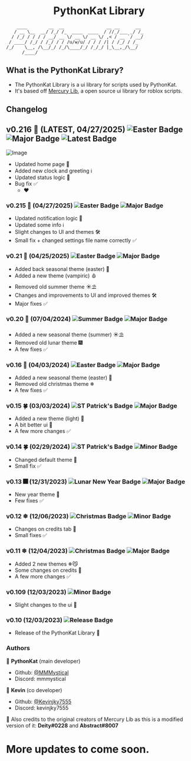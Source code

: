 <h1 align="center">PythonKat Library</h1>

```
    ____        __  __                __ __      __ 
   / __ \__  __/ /_/ /_  ____  ____  / //_/___ _/ /_
  / /_/ / / / / __/ __ \/ __ \/ __ \/ ,< / __ `/ __/
 / ____/ /_/ / /_/ / / /u/w/u/ / / / /| / /_/ / /_  
/_/    \__, /\__/_/ /_/\____/_/ /_/_/ |_\__,_/\__/  
      /____/                                        
```

## What is the PythonKat Library?
- The PythonKat Library is a ui library for scripts used by PythonKat.
- It's based off [Mercury Lib](https://github.com/deeeity/mercury-lib/tree/master), a open source ui library for roblox scripts.

## Changelog
## v0.216 🦇 (LATEST, 04/27/2025) ![Easter Badge](https://img.shields.io/badge/Event-EASTER-pink?style=plastic&logo=googleearth&logoColor=white&labelColor=black) ![Major Badge](https://img.shields.io/badge/Update-MAJOR-purple?style=plastic&logo=moonrepo&logoColor=white&labelColor=black) ![Latest Badge](https://img.shields.io/badge/The-LATEST-green?style=plastic&logo=steemit&logoColor=white&labelColor=black)
![Image](https://github.com/user-attachments/assets/15c45045-8d24-4a29-ba7b-df488f288284)
  - Updated home page 🔧
  - Added new clock and greeting ℹ️
  - Updated status logic 🔨
  - Bug fix ✅
    - ❤️
### v0.215 🦇 (04/27/2025) ![Easter Badge](https://img.shields.io/badge/Event-EASTER-pink?style=flat&logo=googleearth&logoColor=white&labelColor=black) ![Major Badge](https://img.shields.io/badge/Update-MAJOR-purple?style=flat&logo=moonrepo&logoColor=white&labelColor=black)
  - Updated notification logic 🔨
  - Updated some info ℹ️
  - Slight changes to UI and themes 🛠️
  - Small fix + changed settings file name correctly ✅
### v0.21 🦇 (04/25/2025) ![Easter Badge](https://img.shields.io/badge/Event-EASTER-pink?style=flat&logo=googleearth&logoColor=white&labelColor=black) ![Major Badge](https://img.shields.io/badge/Update-MAJOR-purple?style=flat&logo=moonrepo&logoColor=white&labelColor=black)
  - Added back seasonal theme (easter) 🩷
  - Added a new theme (vampiric) 🩸
  - Removed old summer theme ☀️⛱️
  - Changes and improvements to UI and improved themes 🛠️
  - Major fixes ✅
### v0.20 🌊 (07/04/2024) ![Summer Badge](https://img.shields.io/badge/Event-SUMMER-yellow?style=flat&logo=googleearth&logoColor=white&labelColor=black) ![Major Badge](https://img.shields.io/badge/Update-MAJOR-purple?style=flat&logo=moonrepo&logoColor=white&labelColor=black)
  - Added a new seasonal theme (summer) ☀️⛱️
  - Removed old lunar theme 🎆
  - A few fixes ✅
### v0.16 🐇 (04/03/2024) ![Easter Badge](https://img.shields.io/badge/Event-EASTER-pink?style=flat&logo=googleearth&logoColor=white&labelColor=black) ![Major Badge](https://img.shields.io/badge/Update-MAJOR-purple?style=flat&logo=moonrepo&logoColor=white&labelColor=black)
  - Added a new seasonal theme (easter) 🩷
  - Removed old christmas theme ❄
  - A few fixes ✅
### v0.15 🍀 (03/03/2024) ![ST Patrick's Badge](https://img.shields.io/badge/Event-ST%20PATRICK'S-darkgreen?style=flat&logo=googleearth&logoColor=white&labelColor=black) ![Major Badge](https://img.shields.io/badge/Update-MAJOR-purple?style=flat&logo=moonrepo&logoColor=white&labelColor=black)
  - Added a new theme (light) 💚
  - A bit better ui 🔨
  - A few more changes ✅
### v0.14 🍀 (02/29/2024) ![ST Patrick's Badge](https://img.shields.io/badge/Event-ST%20PATRICK'S-darkgreen?style=flat&logo=googleearth&logoColor=white&labelColor=black) ![Minor Badge](https://img.shields.io/badge/Update-MINOR-green?style=flat&logo=moonrepo&logoColor=white&labelColor=black)
  - Changed default theme 💚
  - Small fix ✅
### v0.13 🎆 (12/31/2023) ![Lunar New Year Badge](https://img.shields.io/badge/Event-LUNAR%20NEW%20YEAR-red?style=flat&logo=googleearth&logoColor=white&labelColor=black) ![Major Badge](https://img.shields.io/badge/Update-MAJOR-purple?style=flat&logo=moonrepo&logoColor=white&labelColor=black)
  - New year theme 🌉
  - Few fixes ✅
### v0.12 ❄ (12/06/2023) ![Christmas Badge](https://img.shields.io/badge/Event-CHRISTMAS-lightblue?style=flat&logo=googleearth&logoColor=white&labelColor=black) ![Minor Badge](https://img.shields.io/badge/Update-MINOR-green?style=flat&logo=moonrepo&logoColor=white&labelColor=black)
  - Changes on credits tab 🔨
  - Small fixes ✅
### v0.11 ❄ (12/04/2023) ![Christmas Badge](https://img.shields.io/badge/Event-CHRISTMAS-lightblue?style=flat&logo=googleearth&logoColor=white&labelColor=black) ![Major Badge](https://img.shields.io/badge/Update-MAJOR-purple?style=flat&logo=moonrepo&logoColor=white&labelColor=black)
  - Added 2 new themes ❄😼
  - Some changes on credits 🔨
  - A few more changes ✅
### v0.109 (12/03/2023) ![Minor Badge](https://img.shields.io/badge/Update-MINOR-green?style=flat&logo=moonrepo&logoColor=white&labelColor=black)
  - Slight changes to the ui 📃
### v0.10 (12/03/2023) ![Release Badge](https://img.shields.io/badge/The-RELEASE-blue?style=flat&logo=moonrepo&logoColor=white&labelColor=black)
  - Release of the PythonKat Library 🔨

### Authors

👤 **PythonKat** (main developer)

* Github: [@MMMystical](https://github.com/MMMystical)
* Discord: mmmystical

👤 **Kevin** (co developer)

* Github: [@Kevinjky7555](https://github.com/Kevinjky7555)
* Discord: kevinjky7555

👤 Also credits to the original creators of Mercury Lib as this is a modified version of it: **Deity#0228** and **Abstract#8007**

# More updates to come soon.
